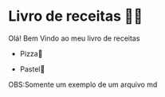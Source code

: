 # Livro de receitas 👨‍🍳
Olá! Bem Vindo ao meu livro de receitas

- Pizza🍕

- Pastel🌮





OBS:Somente um exemplo de um arquivo md

  

